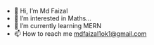 - 👋 Hi, I’m Md Faizal
- 👀 I’m interested in Maths...
- 🌱 I’m currently learning MERN
- 📫 How to reach me mdfaizal1ok1@gmail.com

<!---
FAIZALKHAN7629/FAIZALKHAN7629 is a ✨ special ✨ repository because its `README.md` (this file) appears on your GitHub profile.
You can click the Preview link to take a look at your changes.
--->
